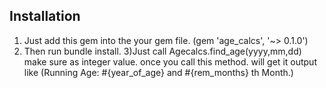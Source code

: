 
## Installation
1) Just add this gem into the your gem file. (gem 'age_calcs', '~> 0.1.0')
2) Then run bundle install.
3)Just call Agecalcs.find_age(yyyy,mm,dd) make sure as integer value. once you call this method. will get it output like (Running Age: #{year_of_age} and #{rem_months} th Month.)


